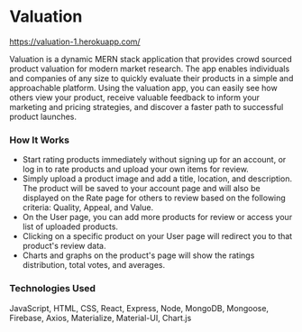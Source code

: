 # Valuation

https://valuation-1.herokuapp.com/

Valuation is a dynamic MERN stack application that provides crowd sourced product valuation for modern market research. The app enables individuals and companies of any size to quickly evaluate their products in a simple and approachable platform.
Using the valuation app, you can easily see how others view your product, receive valuable feedback to inform your marketing and pricing strategies, and discover a faster path to successful product launches.

### How It Works
* Start rating products immediately without signing up for an account, or log in to rate products and upload your own items for review. 
* Simply upload a product image and add a title, location, and description. The product will be saved to your account page and will also be displayed on the Rate page for others to review based on the following criteria: Quality, Appeal, and Value.
* On the User page, you can add more products for review or access your list of uploaded products.
* Clicking on a specific product on your User page will redirect you to that product's review data.
* Charts and graphs on the product's page will show the ratings distribution, total votes, and averages.

### Technologies Used
JavaScript, HTML, CSS, React, Express, Node, MongoDB, Mongoose, Firebase, Axios, Materialize, Material-UI, Chart.js


